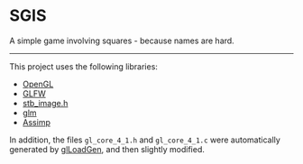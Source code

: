 # SGIS
A simple game involving squares - because names are hard.

---
This project uses the following libraries:
* [OpenGL](https://www.opengl.org/)
* [GLFW](http://www.glfw.org)
* [stb_image.h](https://github.com/nothings/stb)
* [glm](https://glm.g-truc.net)
* [Assimp](http://assimp.org)

In addition, the files `gl_core_4_1.h` and `gl_core_4_1.c` were automatically generated by [glLoadGen](https://bitbucket.org/alfonse/glloadgen/wiki/Home), and then slightly modified.
